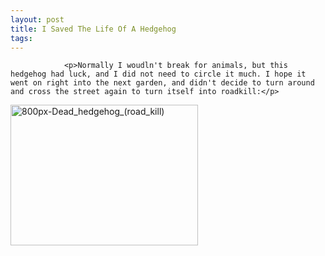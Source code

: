 ```yaml
---
layout: post
title: I Saved The Life Of A Hedgehog
tags:
---
```



                <p>Normally I woudln't break for animals, but this hedgehog had luck, and I did not need to circle it much. I hope it went on right into the next garden, and didn't decide to turn around and cross the street again to turn itself into roadkill:</p>
<p><a href="/uploads/2009/06/800px-Dead_hedgehog_road_kill.jpg"><img class="aligncenter size-medium wp-image-4621" title="800px-Dead_hedgehog_(road_kill)" src="/uploads/2009/06/800px-Dead_hedgehog_road_kill-300x225.jpg" alt="800px-Dead_hedgehog_(road_kill)" width="300" height="225" /></a></p>
